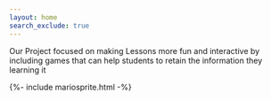 ```yaml
---
layout: home
search_exclude: true
---
```

Our Project focused on making Lessons more fun and interactive by including games that can help students to retain the information they learning it

{%- include mariosprite.html -%}
